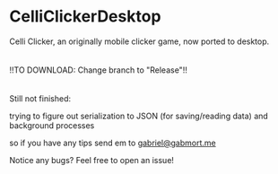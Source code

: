 # CelliClickerDesktop
Celli Clicker, an originally mobile clicker game, now ported to desktop.
<br />
<br />
<br />
!!TO DOWNLOAD: Change branch to "Release"!!
<br />
<br />
<br />
Still not finished:

trying to figure out serialization to JSON (for saving/reading data) and background processes

so if you have any tips send em to gabriel@gabmort.me

Notice any bugs? Feel free to open an issue!
